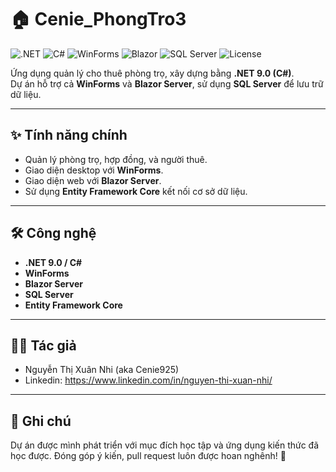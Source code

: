 # 🏠 Cenie_PhongTro3

![.NET](https://img.shields.io/badge/.NET-9.0-purple?logo=dotnet)
![C#](https://img.shields.io/badge/C%23-Language-blue?logo=csharp)
![WinForms](https://img.shields.io/badge/WinForms-Desktop-lightgrey)
![Blazor](https://img.shields.io/badge/Blazor-Server-512BD4?logo=blazor)
![SQL Server](https://img.shields.io/badge/SQL-Server-red?logo=microsoftsqlserver)
![License](https://img.shields.io/badge/license-MIT-green)


Ứng dụng quản lý cho thuê phòng trọ, xây dựng bằng **.NET 9.0 (C#)**.  
Dự án hỗ trợ cả **WinForms** và **Blazor Server**, sử dụng **SQL Server** để lưu trữ dữ liệu.  

---

## ✨ Tính năng chính
- Quản lý phòng trọ, hợp đồng, và người thuê.
- Giao diện desktop với **WinForms**.
- Giao diện web với **Blazor Server**.
- Sử dụng **Entity Framework Core** kết nối cơ sở dữ liệu.
  
---

## 🛠️ Công nghệ
- **.NET 9.0 / C#**
- **WinForms**
- **Blazor Server**
- **SQL Server**
- **Entity Framework Core**

---

## 🙋‍♀️ Tác giả
- Nguyễn Thị Xuân Nhi (aka Cenie925)
- Linkedin: https://www.linkedin.com/in/nguyen-thi-xuan-nhi/

---
## 📌 Ghi chú

Dự án được mình phát triển với mục đích học tập và ứng dụng kiến thức đã học được.
Đóng góp ý kiến, pull request luôn được hoan nghênh! 🚀
 
